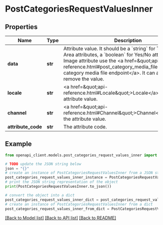 # PostCategoriesRequestValuesInner


## Properties

Name | Type | Description | Notes
------------ | ------------- | ------------- | -------------
**data** | **str** | Attribute value. It should be a &#x60;string&#x60; for Text and Text Area attributes, a &#x60;boolean&#x60; for Yes/No attribute and for Image attribute use the &lt;a href&#x3D;\&quot;api-reference.html#post_category_media_files\&quot;&gt;create category media file endpoint&lt;/a&gt;. It can also be &#x60;null&#x60; to remove the value. | [optional] 
**locale** | **str** | &lt;a href&#x3D;\&quot;api-reference.html#Locale\&quot;&gt;Locale&lt;/a&gt; code of the attribute value. | [optional] 
**channel** | **str** | &lt;a href&#x3D;\&quot;api-reference.html#Channel\&quot;&gt;Channel&lt;/a&gt; code of the attribute value. | [optional] 
**attribute_code** | **str** | The attribute code. | [optional] 

## Example

```python
from openapi_client.models.post_categories_request_values_inner import PostCategoriesRequestValuesInner

# TODO update the JSON string below
json = "{}"
# create an instance of PostCategoriesRequestValuesInner from a JSON string
post_categories_request_values_inner_instance = PostCategoriesRequestValuesInner.from_json(json)
# print the JSON string representation of the object
print(PostCategoriesRequestValuesInner.to_json())

# convert the object into a dict
post_categories_request_values_inner_dict = post_categories_request_values_inner_instance.to_dict()
# create an instance of PostCategoriesRequestValuesInner from a dict
post_categories_request_values_inner_from_dict = PostCategoriesRequestValuesInner.from_dict(post_categories_request_values_inner_dict)
```
[[Back to Model list]](../README.md#documentation-for-models) [[Back to API list]](../README.md#documentation-for-api-endpoints) [[Back to README]](../README.md)


